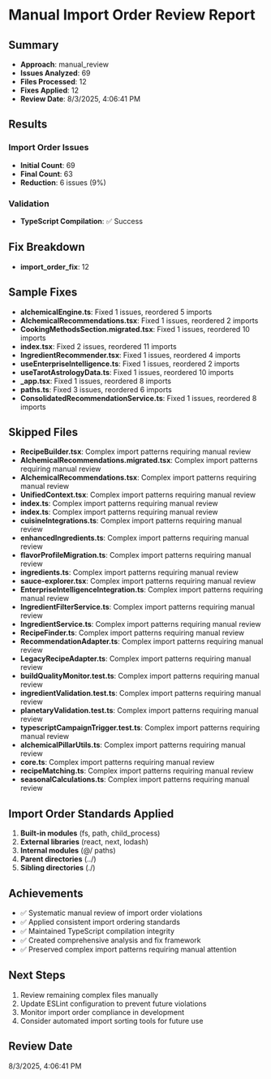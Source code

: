 # Manual Import Order Review Report

## Summary

- **Approach**: manual_review
- **Issues Analyzed**: 69
- **Files Processed**: 12
- **Fixes Applied**: 12
- **Review Date**: 8/3/2025, 4:06:41 PM

## Results

### Import Order Issues

- **Initial Count**: 69
- **Final Count**: 63
- **Reduction**: 6 issues (9%)

### Validation

- **TypeScript Compilation**: ✅ Success

## Fix Breakdown

- **import_order_fix**: 12

## Sample Fixes

- **alchemicalEngine.ts**: Fixed 1 issues, reordered 5 imports
- **AlchemicalRecommendations.tsx**: Fixed 1 issues, reordered 2 imports
- **CookingMethodsSection.migrated.tsx**: Fixed 1 issues, reordered 10 imports
- **index.tsx**: Fixed 2 issues, reordered 11 imports
- **IngredientRecommender.tsx**: Fixed 1 issues, reordered 4 imports
- **useEnterpriseIntelligence.ts**: Fixed 1 issues, reordered 2 imports
- **useTarotAstrologyData.ts**: Fixed 1 issues, reordered 10 imports
- **\_app.tsx**: Fixed 1 issues, reordered 8 imports
- **paths.ts**: Fixed 3 issues, reordered 6 imports
- **ConsolidatedRecommendationService.ts**: Fixed 1 issues, reordered 8 imports

## Skipped Files

- **RecipeBuilder.tsx**: Complex import patterns requiring manual review
- **AlchemicalRecommendations.migrated.tsx**: Complex import patterns requiring
  manual review
- **AlchemicalRecommendations.tsx**: Complex import patterns requiring manual
  review
- **UnifiedContext.tsx**: Complex import patterns requiring manual review
- **index.ts**: Complex import patterns requiring manual review
- **index.ts**: Complex import patterns requiring manual review
- **cuisineIntegrations.ts**: Complex import patterns requiring manual review
- **enhancedIngredients.ts**: Complex import patterns requiring manual review
- **flavorProfileMigration.ts**: Complex import patterns requiring manual review
- **ingredients.ts**: Complex import patterns requiring manual review
- **sauce-explorer.tsx**: Complex import patterns requiring manual review
- **EnterpriseIntelligenceIntegration.ts**: Complex import patterns requiring
  manual review
- **IngredientFilterService.ts**: Complex import patterns requiring manual
  review
- **IngredientService.ts**: Complex import patterns requiring manual review
- **RecipeFinder.ts**: Complex import patterns requiring manual review
- **RecommendationAdapter.ts**: Complex import patterns requiring manual review
- **LegacyRecipeAdapter.ts**: Complex import patterns requiring manual review
- **buildQualityMonitor.test.ts**: Complex import patterns requiring manual
  review
- **ingredientValidation.test.ts**: Complex import patterns requiring manual
  review
- **planetaryValidation.test.ts**: Complex import patterns requiring manual
  review
- **typescriptCampaignTrigger.test.ts**: Complex import patterns requiring
  manual review
- **alchemicalPillarUtils.ts**: Complex import patterns requiring manual review
- **core.ts**: Complex import patterns requiring manual review
- **recipeMatching.ts**: Complex import patterns requiring manual review
- **seasonalCalculations.ts**: Complex import patterns requiring manual review

## Import Order Standards Applied

1. **Built-in modules** (fs, path, child_process)
2. **External libraries** (react, next, lodash)
3. **Internal modules** (@/ paths)
4. **Parent directories** (../)
5. **Sibling directories** (./)

## Achievements

- ✅ Systematic manual review of import order violations
- ✅ Applied consistent import ordering standards
- ✅ Maintained TypeScript compilation integrity
- ✅ Created comprehensive analysis and fix framework
- ✅ Preserved complex import patterns requiring manual attention

## Next Steps

1. Review remaining complex files manually
2. Update ESLint configuration to prevent future violations
3. Monitor import order compliance in development
4. Consider automated import sorting tools for future use

## Review Date

8/3/2025, 4:06:41 PM
